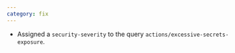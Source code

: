 ```yaml
---
category: fix
---
```

* Assigned a `security-severity` to the query `actions/excessive-secrets-exposure`.